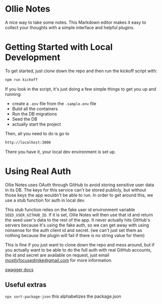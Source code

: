 # Ollie Notes
A nice way to take some notes. This Markdown editor makes it easy to collect your thoughts with a simple interface and helpful plugins.

# Getting Started with Local Development
To get started, just clone down the repo and then run the kickoff script with:

```bash
npm run kickoff
```

If you look in the script, it's just doing a few simple things to get you up and running:
- create a `.env` file from the `.sample.env` file
- Build all the containers
- Run the DB migrations
- Seed the DB
- actually start the project

Then, all you need to do is go to
```bash
http://localhost:3000
```

There you have it, your local dev environment is set up.

# Using Real Auth
Ollie Notes uses OAuth through GitHub to avoid storing sensitive user data in its DB.
The keys for this service can't be stored publicly, but without those keys the app wouldn't be able to run. In order to get around this, we use a stub function for auth in local dev.

This stub function relies on the fake user id environment variable `SEED_USER_GITHUB_ID`. If it is set, Ollie Notes will then use that id and return the seed user's data to the rest of the app. It never actually hits GitHub's servers because it's using the fake auth, so we can get away with using nonsense for the auth client id and secret. (we can't just set them as nothing because the plugin will fail if there is no string value for them)

This is fine if you just want to clone down the repo and mess around, but if you actually want to be able to do the full auth with real GitHub accounts, the id and secret are available on request, just email mostlyfocusedmike@gmail.com for more information.


[swagger docs](http://localhost:8000/swagger)


## Useful extras
`npx sort-package-json` this alphabetizes the package.json